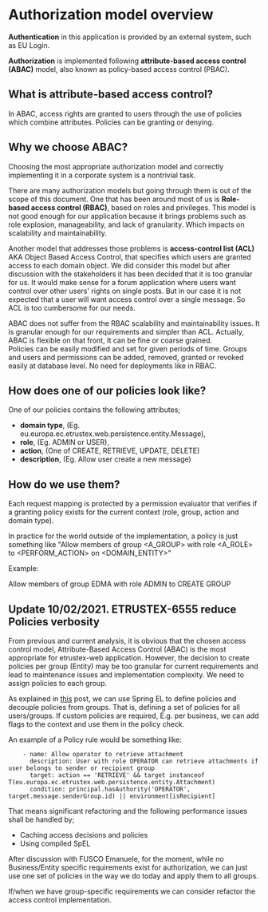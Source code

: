 # Authorization model overview
**Authentication** in this application is provided by an external system, such as EU Login.

**Authorization** is implemented following **attribute-based access control (ABAC)** model, also known as policy-based access control (PBAC).

## What is attribute-based access control?
In ABAC, access rights are granted to users through the use of policies which combine attributes.
Policies can be granting or denying. 

## Why we choose ABAC?
Choosing the most appropriate authorization model and correctly implementing it in a corporate system is a nontrivial task.

There are many authorization models but going through them is out of the scope of this document. 
One that has been around most of us is **Role-based access control (RBAC)**, based on roles and privileges. 
This model is not good enough for our application because it brings problems such as role explosion, manageability, and lack of granularity. 
Which impacts on scalability and maintainability.

Another model that addresses those problems is **access-control list (ACL)** AKA Object Based Access Control, that specifies which users are granted access to each domain object. 
We did consider this model but after discussion with the stakeholders it has been decided that it is too granular for us. 
It would make sense for a forum application where users want control over other users' rights on single posts. 
But in our case it is not expected that a user will  want access control over a single message.
So ACL is too cumbersome for our needs.

ABAC does not suffer from the RBAC scalability and maintainability issues. It is granular enough for our requirements and simpler than ACL. 
Actually, ABAC is flexible on that front, It can be fine or coarse grained.  
Policies can be easily modified and set for given periods of time. 
Groups and users and permissions can be added, removed, granted or revoked easily at database level. No need for deployments like in RBAC.

## How does one of our policies look like?
One of our policies contains the following attributes;
- **domain type**, (Eg. eu.europa.ec.etrustex.web.persistence.entity.Message),
- **role**, (Eg. ADMIN or USER),
- **action**, (One of CREATE, RETRIEVE, UPDATE, DELETE)
- **description**, (Eg. Allow user create a new message)

## How do we use them?
Each request mapping is protected by a permission evaluator that verifies if a granting policy exists for the current context (role, group, action and domain type).

In practice for the world outside of the implementation, a policy is just something like "Allow members of group <A_GROUP> with role <A_ROLE> to <PERFORM_ACTION> on <DOMAIN_ENTITY>"


Example:

Allow members of group EDMA with role ADMIN to CREATE GROUP


## Update 10/02/2021. ETRUSTEX-6555 reduce Policies verbosity
From previous and current analysis, it is obvious that the chosen access control model, Attribute-Based Access Control (ABAC) is the most appropriate for etrustex-web application.
However, the decision to create policies per group (Entity) may be too granular for current requirements and lead to maintenance issues and implementation complexity.
We need to assign policies to each group.



As explained in [this](https://dzone.com/articles/simple-attribute-based-access-control-with-spring) post, we can use Spring EL to define policies and decouple policies from groups. 
That is, defining a set of policies for all users/groups. 
If custom policies are required, E.g. per business, we can add flags to the context and use them in the policy check.

An example of a Policy rule would be something like:
```
    - name: Allow operator to retrieve attachment
      description: User with role OPERATOR can retrieve attachments if user belongs to sender or recipient group
      target: action == 'RETRIEVE' && target instanceof T(eu.europa.ec.etrustex.web.persistence.entity.Attachment)
      condition: principal.hasAuthority('OPERATOR', target.message.senderGroup.id) || environment[isRecipient]
```

That means significant refactoring and the following performance issues shall be handled by;
- Caching access decisions and policies
- Using compiled SpEL



After discussion with FUSCO Emanuele, for the moment, while no Business/Entity specific requirements exist for authorization, we can just use one set of policies in the way we do today and apply them to all groups.

If/when we have group-specific requirements we can consider refactor the access control implementation.
